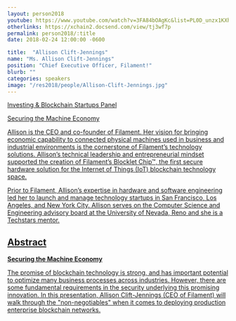```yaml
---
layout: person2018
youtube: https://www.youtube.com/watch?v=3FA84bOAgKc&list=PL0D_unzx1KXhvrIzPl1j0mrihgq44nGOh&index=12&t=0s
otherlinks: https://xchain2.docsend.com/view/tj3wf7p
permalink: person2018/:title
date: 2018-02-24 12:00:00 -0600

title:  "Allison Clift-Jennings"
name: "Ms. Allison Clift-Jennings"
position: "Chief Executive Officer, Filament!"
blurb: ""
categories: speakers
image: "/res2018/people/Allison-Clift-Jennings.jpg"
---
```

<a href="https://www.youtube.com/watch?v=k1rqEup29yY&list=PL0D_unzx1KXhvrIzPl1j0mrihgq44nGOh&index=14&t=16s">Investing & Blockchain Startups Panel
  
<a href="https://www.youtube.com/watch?v=3FA84bOAgKc&index=11&list=PL0D_unzx1KXhvrIzPl1j0mrihgq44nGOh">Securing the Machine Economy

Allison is the CEO and co-founder of Filament. Her vision for bringing economic capability to connected physical machines used in business and industrial environments is the cornerstone of Filament’s technology solutions. Allison’s technical leadership and entrepreneurial mindset supported the creation of Filament’s Blocklet Chip™, the first secure hardware solution for the Internet of Things (IoT) blockchain technology space.

Prior to Filament, Allison’s expertise in hardware and software engineering led her to launch and manage technology startups in San Francisco, Los Angeles, and New York City. Allison serves on the Computer Science and Engineering advisory board at the University of Nevada, Reno and she is a Techstars mentor.

## Abstract

**Securing the Machine Economy**

The promise of blockchain technology is strong, and has important potential to optimize many business processes across industries.  However, there are some fundamental requirements in the security underlying this promising innovation.  In this presentation, Allison Clift-Jennings (CEO of Filament) will walk through the "non-negotiables" when it comes to deploying production enterprise blockchain networks.
